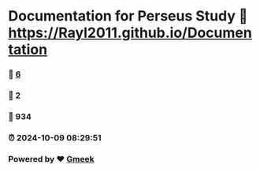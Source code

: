 # Documentation for Perseus Study :link: https://Rayl2011.github.io/Documentation 
### :page_facing_up: [6](https://Rayl2011.github.io/Documentation/tag.html) 
### :speech_balloon: 2 
### :hibiscus: 934 
### :alarm_clock: 2024-10-09 08:29:51 
### Powered by :heart: [Gmeek](https://github.com/Meekdai/Gmeek)
